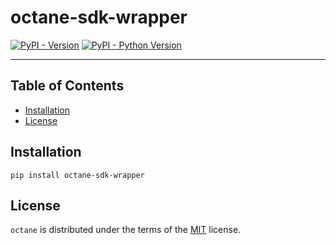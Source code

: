 # octane-sdk-wrapper

[![PyPI - Version](https://img.shields.io/pypi/v/octane-sdk-wrapper.svg)](https://pypi.org/project/octane-sdk-wrapper)
[![PyPI - Python Version](https://img.shields.io/pypi/pyversions/octane-sdk-wrapper.svg)](https://pypi.org/project/octane-sdk-wrapper)

-----

## Table of Contents

- [Installation](#installation)
- [License](#license)

## Installation

```console
pip install octane-sdk-wrapper
```

## License

`octane` is distributed under the terms of the [MIT](https://spdx.org/licenses/MIT.html) license.
